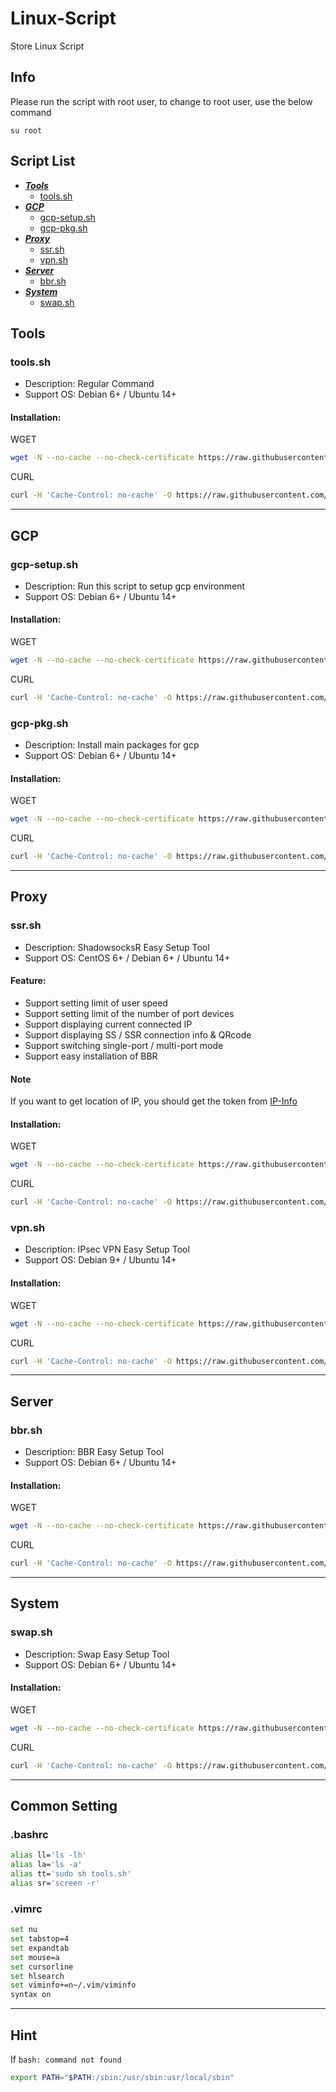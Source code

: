 # Linux-Script
Store Linux Script

## Info
Please run the script with root user, to change to root user, use the below command
```
su root
```

## Script List
* [***Tools***](#Tools)
  * [tools.sh](#toolssh)
* [***GCP***](#GCP)
  * [gcp-setup.sh](#gcp-setupsh)
  * [gcp-pkg.sh](#gcp-pkgsh)
* [***Proxy***](#Proxy)
  * [ssr.sh](#ssrsh)
  * [vpn.sh](#vpnsh)
* [***Server***](#Server)
  * [bbr.sh](#bbrsh)
* [***System***](#System)
  * [swap.sh](#swapsh)

## Tools
### tools.sh
- Description: Regular Command
- Support OS: Debian 6+ / Ubuntu 14+

#### Installation:
WGET
``` bash
wget -N --no-cache --no-check-certificate https://raw.githubusercontent.com/carry0987/Linux-Script/master/Tools/tools.sh && chmod +x tools.sh && bash tools.sh
```
CURL
```bash
curl -H 'Cache-Control: no-cache' -O https://raw.githubusercontent.com/carry0987/Linux-Script/master/Tools/tools.sh && chmod +x tools.sh && bash tools.sh
```

---
## GCP
### gcp-setup.sh
- Description: Run this script to setup gcp environment
- Support OS: Debian 6+ / Ubuntu 14+

#### Installation:
WGET
``` bash
wget -N --no-cache --no-check-certificate https://raw.githubusercontent.com/carry0987/Linux-Script/master/GCP/gcp-setup.sh && chmod +x gcp-setup.sh && bash gcp-setup.sh
```
CURL
```bash
curl -H 'Cache-Control: no-cache' -O https://raw.githubusercontent.com/carry0987/Linux-Script/master/GCP/gcp-setup.sh && chmod +x gcp-setup.sh && bash gcp-setup.sh
```

### gcp-pkg.sh
- Description: Install main packages for gcp
- Support OS: Debian 6+ / Ubuntu 14+

#### Installation:
WGET
``` bash
wget -N --no-cache --no-check-certificate https://raw.githubusercontent.com/carry0987/Linux-Script/master/GCP/gcp-pkg.sh && chmod +x gcp-pkg.sh && bash gcp-pkg.sh
```
CURL
```bash
curl -H 'Cache-Control: no-cache' -O https://raw.githubusercontent.com/carry0987/Linux-Script/master/GCP/gcp-pkg.sh && chmod +x gcp-pkg.sh && bash gcp-pkg.sh
```

---
## Proxy
### ssr.sh
- Description: ShadowsocksR Easy Setup Tool
- Support OS: CentOS 6+ / Debian 6+ / Ubuntu 14+

#### Feature:
- Support setting limit of user speed
- Support setting limit of the number of port devices
- Support displaying current connected IP
- Support displaying SS / SSR connection info & QRcode
- Support switching single-port / multi-port mode
- Support easy installation of BBR

#### Note
If you want to get location of IP, you should get the token from [IP-Info](https://ipinfo.io/)

#### Installation:
WGET
``` bash
wget -N --no-cache --no-check-certificate https://raw.githubusercontent.com/carry0987/Linux-Script/master/SSR/ssr.sh && chmod +x ssr.sh && bash ssr.sh
```
CURL
```bash
curl -H 'Cache-Control: no-cache' -O https://raw.githubusercontent.com/carry0987/Linux-Script/master/SSR/ssr.sh && chmod +x ssr.sh && bash ssr.sh
```

### vpn.sh
- Description: IPsec VPN Easy Setup Tool
- Support OS: Debian 9+ / Ubuntu 14+

#### Installation:
WGET
``` bash
wget -N --no-cache --no-check-certificate https://raw.githubusercontent.com/carry0987/Linux-Script/master/VPN/vpn.sh && chmod +x vpn.sh && bash vpn.sh
```
CURL
```bash
curl -H 'Cache-Control: no-cache' -O https://raw.githubusercontent.com/carry0987/Linux-Script/master/VPN/vpn.sh && chmod +x vpn.sh && bash vpn.sh
```

---
## Server
### bbr.sh
- Description: BBR Easy Setup Tool
- Support OS: Debian 6+ / Ubuntu 14+

#### Installation:
WGET
``` bash
wget -N --no-cache --no-check-certificate https://raw.githubusercontent.com/carry0987/Linux-Script/master/BBR/bbr.sh && chmod +x bbr.sh && bash bbr.sh
```
CURL
```bash
curl -H 'Cache-Control: no-cache' -O https://raw.githubusercontent.com/carry0987/Linux-Script/master/BBR/bbr.sh && chmod +x bbr.sh && bash bbr.sh
```

---
## System
### swap.sh
- Description: Swap Easy Setup Tool
- Support OS: Debian 6+ / Ubuntu 14+

#### Installation:
WGET
``` bash
wget -N --no-cache --no-check-certificate https://raw.githubusercontent.com/carry0987/Linux-Script/master/Swap/swap.sh && chmod +x swap.sh && bash swap.sh
```
CURL
```bash
curl -H 'Cache-Control: no-cache' -O https://raw.githubusercontent.com/carry0987/Linux-Script/master/Swap/swap.sh && chmod +x swap.sh && bash swap.sh
```

---
## Common Setting
### .bashrc
```bash
alias ll='ls -lh'
alias la='ls -a'
alias tt='sudo sh tools.sh'
alias sr='screen -r'
```

### .vimrc
```bash
set nu
set tabstop=4
set expandtab
set mouse=a
set cursorline
set hlsearch
set viminfo+=n~/.vim/viminfo
syntax on
```

---
## Hint
If `bash: command not found`
```bash
export PATH="$PATH:/sbin:/usr/sbin:usr/local/sbin"
```
